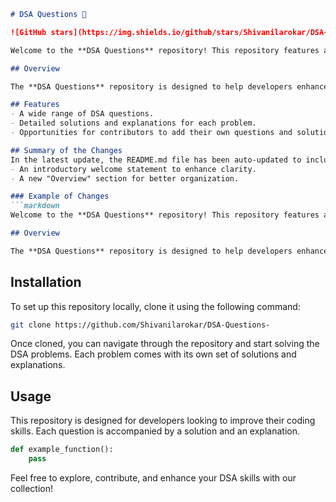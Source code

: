 ```markdown
# DSA Questions 🤖

![GitHub stars](https://img.shields.io/github/stars/Shivanilarokar/DSA-Questions-?style=social) ![GitHub forks](https://img.shields.io/github/forks/Shivanilarokar/DSA-Questions-?style=social) ![GitHub issues](https://img.shields.io/github/issues/Shivanilarokar/DSA-Questions-)

Welcome to the **DSA Questions** repository! This repository features a comprehensive set of DSA questions 🤖, solutions, and explanations aimed at providing a structured learning path for developers. 🚀

## Overview 

The **DSA Questions** repository is designed to help developers enhance their programming skills through a comprehensive set of Data Structures and Algorithms (DSA) problems, solutions, and explanations aimed at providing a structured learning path for developers.

## Features
- A wide range of DSA questions.
- Detailed solutions and explanations for each problem.
- Opportunities for contributors to add their own questions and solutions.

## Summary of the Changes
In the latest update, the README.md file has been auto-updated to include:
- An introductory welcome statement to enhance clarity.
- A new "Overview" section for better organization.

### Example of Changes
```markdown
Welcome to the **DSA Questions** repository! This repository features a comprehensive set of DSA questions 🤖, solutions, and explanations aimed at providing a structured learning path for developers. 🚀

## Overview 

The **DSA Questions** repository is designed to help developers enhance their programming skills through a comprehensive set of Data Structures and Algorithms (DSA) problems, solutions, and explanations aimed at providing a structured learning path for developers.
```

## Installation

To set up this repository locally, clone it using the following command:

```bash
git clone https://github.com/Shivanilarokar/DSA-Questions-
```

Once cloned, you can navigate through the repository and start solving the DSA problems. Each problem comes with its own set of solutions and explanations.

## Usage

This repository is designed for developers looking to improve their coding skills. Each question is accompanied by a solution and an explanation.

```python
def example_function():
    pass
```

Feel free to explore, contribute, and enhance your DSA skills with our collection!
```